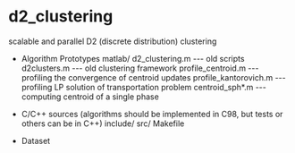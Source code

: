 d2_clustering
=============

scalable and parallel D2 (discrete distribution) clustering

- Algorithm Prototypes
  matlab/
    d2_clustering.m --- old scripts
    d2clusters.m --- old clustering framework
    profile_centroid.m --- profiling the convergence of centroid updates
    profile_kantorovich.m --- profiling LP solution of transportation problem
    centroid_sph*.m --- computing centroid of a single phase

- C/C++ sources (algorithms should be implemented in C98, but tests or others can be in C++)
  include/
  src/
  Makefile

- Dataset
